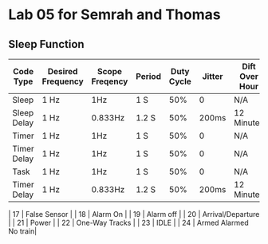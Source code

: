 # Lab 05 for Semrah and Thomas

## Sleep Function

| Code Type   | Desired Frequency | Scope Freqency | Period | Duty Cycle | Jitter | Dift Over Hour |
|-------------|-------------------|----------------|--------|------------|--------|----------------|
| Sleep       | 1 Hz              |      1Hz       | 1 S    |50%         | 0      |N/A             |
| Sleep Delay | 1 Hz              |      0.833Hz   | 1.2 S  |50%         | 200ms  |12 Minutes      |
| Timer       | 1 Hz              |      1Hz       | 1 S    |50%         | 0      |N/A             |
| Timer Delay | 1 Hz              |      1Hz       | 1 S    |50%         | 0      |N/A             |
| Task        | 1 Hz              |      1Hz       | 1 S    |50%         | 0      |N/A             |
| Timer Delay | 1 Hz              |      0.833Hz   | 1.2 S  |50%         | 200ms  |12 Minutes      |


| 17     | False Sensor          |
| 18     | Alarm On              |
| 19     | Alarm off             |
| 20     | Arrival/Departure     |
| 21     | Power	         |
| 22     | One-Way Tracks        |
| 23     | IDLE                  |
| 24     | Armed Alarmed No train|